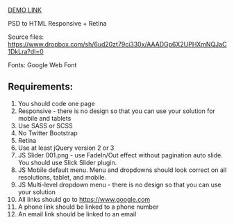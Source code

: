 [DEMO LINK](https://Elena-brv.github.io/McGrew_behavior_services/)

PSD to HTML Responsive + Retina

Source files: https://www.dropbox.com/sh/6ud20zt79ci330x/AAADGp6X2UPHXmNQJaC1DkLra?dl=0

Fonts: Google Web Font

## Requirements:
1. You should code one page
2. Responsive - there is no design so that you can use your solution for mobile and tablets
3. Use SASS or SCSS
4. No Twitter Bootstrap
5. Retina
6. Use at least jQuery version 2 or 3
7. JS Slider 001.png - use FadeIn/Out effect without pagination auto slide. You should use Slick Slider plugin.
8. JS Mobile default menu. Menu and dropdowns should look correct on all resolutions, tablet, and mobile.
9. JS Multi-level dropdown menu - there is no design so that you can use your solution
10. All links should go to https://www.google.com
11. A phone link should be linked to a phone number
12. An email link should be linked to an email

